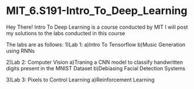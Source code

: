 # MIT_6.S191-Intro_To_Deep_Learning

Hey There!
Intro To Deep Learning is a course conducted by MIT
I will post my solutions to the labs conducted in this course

The labs are as follows:
1)Lab 1:
  a)Intro To Tensorflow
  b)Music Generation using RNNs

2)Lab 2: Computer Vision
  a)Traning a CNN model to classify handwritten digits present in the MNIST Dataset
  b)Debiasing Facial Detection Systems

3)Lab 3: Pixels to Control Learning
  a)Reinforcement Learning
